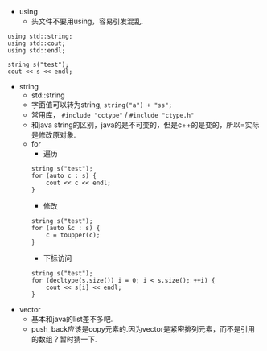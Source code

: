 - using
    - 头文件不要用using，容易引发混乱.
```
using std::string;
using std::cout;
using std::endl;

string s("test");
cout << s << endl;
```
- string
    - std::string
    - 字面值可以转为string, `string("a") + "ss";`
    - 常用库， `#include "cctype"` / `#include "ctype.h"`
    - 和java string的区别，java的是不可变的，但是c++的是变的，所以=实际是修改原对象.
    - for
        - 遍历
        ```
        string s("test");
        for (auto c : s) {
            cout << c << endl;
        }
        ```
        - 修改
        ```
        string s("test");
        for (auto &c : s) {
            c = toupper(c);
        }
        ```
        - 下标访问
        ```
        string s("test");
        for (decltype(s.size()) i = 0; i < s.size(); ++i) {
            cout << s[i] << endl;
        }
        ```
- vector
    - 基本和java的list差不多吧.
    - push_back应该是copy元素的.因为vector是紧密排列元素，而不是引用的数组？暂时猜一下.